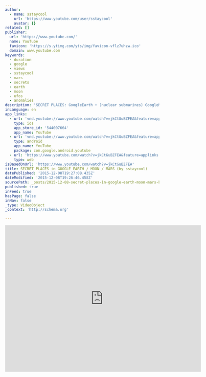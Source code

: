 ```yaml
---
author:
  - name: sstaycool
    url: 'https://www.youtube.com/user/sstaycool'
    avatar: {}
related: []
publisher:
  url: 'https://www.youtube.com/'
  name: YouTube
  favicon: 'https://s.ytimg.com/yts/img/favicon-vflz7uhzw.ico'
  domain: www.youtube.com
keywords:
  - duration
  - google
  - views
  - sstaycool
  - mars
  - secrets
  - earth
  - moon
  - ufos
  - anomalies
description: 'SECRET PLACES: GoogleEarth + (nuclear submarines) GoogleMoon + (strange places). GoogleMars (Smile) ;)'
inLanguage: en
app_links:
  - url: 'vnd.youtube://www.youtube.com/watch?v=jkCtGuBZFEA&feature=applinks'
    type: ios
    app_store_id: '544007664'
    app_name: YouTube
  - url: 'vnd.youtube://www.youtube.com/watch?v=jkCtGuBZFEA&feature=applinks'
    type: android
    app_name: YouTube
    package: com.google.android.youtube
  - url: 'https://www.youtube.com/watch?v=jkCtGuBZFEA&feature=applinks'
    type: web
isBasedOnUrl: 'https://www.youtube.com/watch?v=jkCtGuBZFEA'
title: SECRET PLACES in GOOGLE EARTH / MOON / MARS (by sstaycool)
datePublished: '2015-12-08T19:27:08.435Z'
dateModified: '2015-12-08T19:26:46.458Z'
sourcePath: _posts/2015-12-08-secret-places-in-google-earth-moon-mars-by-sstaycool.md
published: true
inFeed: true
hasPage: false
inNav: false
_type: VideoObject
_context: 'http://schema.org'

---
```

<iframe src="https://cdn.embedly.com/widgets/media.html?src=https%3A%2F%2Fwww.youtube.com%2Fembed%2FjkCtGuBZFEA%3Ffeature%3Doembed&amp;url=https%3A%2F%2Fwww.youtube.com%2Fwatch%3Fv%3DjkCtGuBZFEA&amp;image=https%3A%2F%2Fi.ytimg.com%2Fvi%2FjkCtGuBZFEA%2Fhqdefault.jpg&amp;key=b7d04c9b404c499eba89ee7072e1c4f7&amp;type=text%2Fhtml&amp;schema=youtube" width="640" height="480" scrolling="no" frameborder="0" allowfullscreen="allowfullscreen" style=""></iframe>